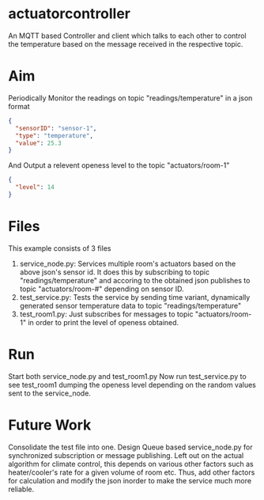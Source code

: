# actuatorcontroller
An MQTT based Controller and client which talks to each other to control the temperature based on the message received in the respective topic.

# Aim
Periodically Monitor the readings on topic "readings/temperature" in a json format
```json
{
  "sensorID": "sensor-1",
  "type": "temperature",
  "value": 25.3
}
```
And Output a relevent openess level to the topic "actuators/room-1"  
```json
{
  "level": 14
}
```

# Files
This example consists of 3 files
1. service_node.py: Services multiple room's actuators based on the above json's sensor id.
  It does this by subscribing to topic "readings/temperature" and accoring to the obtained json publishes to topic "actuators/room-#" depending on sensor ID.
2. test_service.py: Tests the service by sending time variant, dynamically generated sensor temperature data to topic "readings/temperature"
3. test_room1.py: Just subscribes for messages to topic "actuators/room-1" in order to print the level of openess obtained.

# Run 
Start both service_node.py and test_room1.py
Now run test_service.py to see test_room1 dumping the openess level depending on the random values sent to the service_node.

# Future Work
Consolidate the test file into one.
Design Queue based service_node.py for synchronized subscription or message publishing.
Left out on the actual algorithm for climate control, this depends on various other factors such as heater/cooler's rate for a given volume of room etc.
Thus, add other factors for calculation and modify the json inorder to make the service much more reliable.



